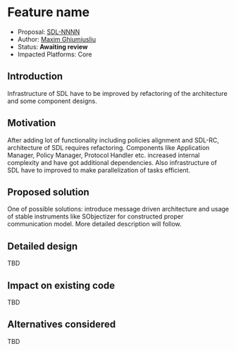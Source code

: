 # Feature name

* Proposal: [SDL-NNNN](nnnn-sdl-refactoring.md)
* Author: [Maxim Ghiumiusliu](https://github.com/smartdevicelink/mghiumiusliu)
* Status: **Awaiting review**
* Impacted Platforms: Core

## Introduction

Infrastructure of SDL have to be improved by refactoring of the architecture and some component designs.

## Motivation

After adding lot of functionality including policies alignment and SDL-RC, architecture of SDL requires refactoring.
Components like Application Manager, Policy Manager, Protocol Handler etc. increased internal complexity and have got additional dependencies.
Also infrastructure of SDL have to improved to make parallelization of tasks efficient.

## Proposed solution

One of possible solutions: introduce message driven architecture and usage of stable instruments like SObjectizer for constructed proper communication model.
More detailed description will follow.

## Detailed design

TBD

## Impact on existing code

TBD

## Alternatives considered

TBD
